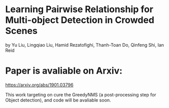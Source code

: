 # Learning Pairwise Relationship for Multi-object Detection in Crowded Scenes

by Yu Liu, Lingqiao Liu, Hamid Rezatofighi, Thanh-Toan Do, Qinfeng Shi, Ian Reid

# Paper is avaliable on Arxiv:
https://arxiv.org/abs/1901.03796


This work targeting on cure the GreedyNMS (a post-processing step for Object detection), and code will be avaliable soon.
